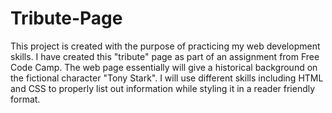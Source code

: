 # Tribute-Page

This project is created with the purpose of practicing my web development skills. I have created this "tribute" page as part of an assignment from Free Code Camp. The web page essentially will give a historical background on the fictional character "Tony Stark". I will use different skills including HTML and CSS to properly list out information while styling it in a reader friendly format.
